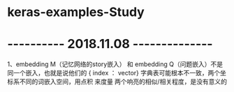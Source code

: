 # keras-examples-Study
# ---------- 2018.11.08 --------------
1、embedding M（记忆网络的story嵌入） 和 embedding Q（问题嵌入）不是同一个嵌入，也就是说他们的 { index ： vector}
    字典表可能根本不一致，两个坐标系不同的词嵌入空间，用点积 来度量 两个响亮的相似/相关程度，是没有意义的